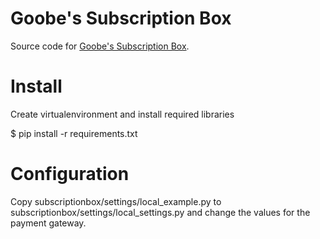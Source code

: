 # Goobe's Subscription Box

Source code for [Goobe's Subscription Box](https://box.goobes.in). 

# Install

Create virtualenvironment and install required libraries

  $ pip install -r requirements.txt

# Configuration

Copy subscriptionbox/settings/local_example.py to subscriptionbox/settings/local_settings.py and change the values for the payment gateway.

